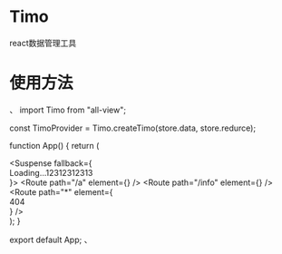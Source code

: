 # Timo
react数据管理工具
# 使用方法
、
  import Timo from "all-view";
  
  const TimoProvider = Timo.createTimo(store.data, store.redurce);
  
  function App() {
    return (
      <div className="App">
        <TimoProvider>
          <Router history={history}>
            <BaseAdmin>
              <Suspense fallback={<div>Loading...12312312313</div>}>
                <Routes>
                  <Route path="/a" element={<Test />} />
                  <Route path="/info" element={<Info />} />
                  <Route path="*" element={<div>404</div>} />
                </Routes>
              </Suspense>
            </BaseAdmin>
          </Router>
        </TimoProvider>
      </div>
    );
  }

export default App;
、
